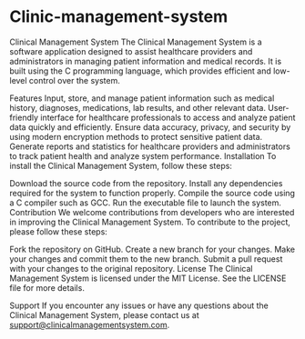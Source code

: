# Clinic-management-system
Clinical Management System
The Clinical Management System is a software application designed to assist healthcare providers and administrators in managing patient information and medical records. It is built using the C programming language, which provides efficient and low-level control over the system.

Features
Input, store, and manage patient information such as medical history, diagnoses, medications, lab results, and other relevant data.
User-friendly interface for healthcare professionals to access and analyze patient data quickly and efficiently.
Ensure data accuracy, privacy, and security by using modern encryption methods to protect sensitive patient data.
Generate reports and statistics for healthcare providers and administrators to track patient health and analyze system performance.
Installation
To install the Clinical Management System, follow these steps:

Download the source code from the repository.
Install any dependencies required for the system to function properly.
Compile the source code using a C compiler such as GCC.
Run the executable file to launch the system.
Contribution
We welcome contributions from developers who are interested in improving the Clinical Management System. To contribute to the project, please follow these steps:

Fork the repository on GitHub.
Create a new branch for your changes.
Make your changes and commit them to the new branch.
Submit a pull request with your changes to the original repository.
License
The Clinical Management System is licensed under the MIT License. See the LICENSE file for more details.

Support
If you encounter any issues or have any questions about the Clinical Management System, please contact us at support@clinicalmanagementsystem.com.
